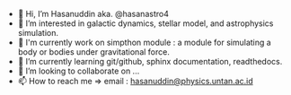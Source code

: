 - 👋 Hi, I’m Hasanuddin aka. @hasanastro4 
- 👀 I’m interested in galactic dynamics, stellar model, and astrophysics simulation.
- 🌱 I'm currently work on  simpthon module : a module for simulating a body or bodies under gravitational force.
- 🌱 I’m currently learning git/github, sphinx documentation, readthedocs.  
- 💞️ I’m looking to collaborate on ...
- 📫 How to reach me => email : hasanuddin@physics.untan.ac.id

<!---
hasanastro4/hasanastro4 is a ✨ special ✨ repository because its `README.md` (this file) appears on your GitHub profile.
You can click the Preview link to take a look at your changes.
--->

